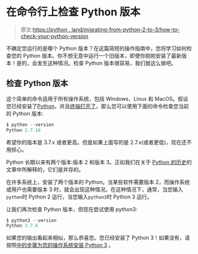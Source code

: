 # 在命令行上检查 Python 版本

> 原文:[https://python . land/migrating-from-python-2-to-3/how-to-check-your-python-version](https://python.land/migrating-from-python-2-to-3/how-to-check-your-python-version)

不确定您运行的是哪个 Python 版本？在这篇简短的操作指南中，您将学习如何检查您的 Python 版本。你不想无意中运行一个旧版本，即使你刚刚安装了最新版本！是的，会发生这种情况。检查 Python 版本很容易，我们就这么做吧。

## 检查 Python 版本

这个简单的命令适用于所有操作系统，包括 Windows、Linux 和 MacOS。假设您已经安装了[Python](https://python.land/installing-python)，并且[终端打开了](https://python.land/installing-python/starting-python)，那么您可以使用下面的命令检查您当前的 Python 版本:

```py
$ python --version
Python 2.7.16
```

希望你的版本是 3.7.x 或者更高。但是如果上面写的是 2.7.x(或者更低)，现在还不用担心。

Python 长期以来有两个版本:版本 2 和版本 3。正如我们在关于 [Python 的历史](https://python.land/python-tutorial/python-history)的文章中所解释的，它们是并存的。

在许多系统上，安装了两个版本的 Python。当某些软件需要版本 2，而操作系统或用户也需要版本 3 时，就会出现这种情况。在这种情况下，通常，当您输入`python`时 Python 2 运行，当您输入`python3`时 Python 3 运行。

让我们再次检查 Python 版本，但现在尝试使用 python3:

```py
$ python3 --version
Python 3.7.6
```

如果您的输出看起来相似，那么恭喜您。您已经安装了 Python 3！如果没有，请按照[中的步骤为您的操作系统安装 Python 3](https://python.land/installing-python) 。